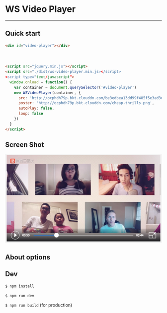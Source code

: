 # WS Video Player

--------------------------------------------------------------------------------

## Quick start

```html
<div id="video-player"></div>



<script src="jquery.min.js"></script>
<script src="./dist/ws-video-player.min.js></script>
<script type="text/javascript">
  window.onload = function() {
    var container = document.querySelector('#video-player')
    new WSVideoPlayer(container, {
      src: 'http://ocphdh79p.bkt.clouddn.com/be3edbea13dd99f485f5e3ad3d15579c.mp4',
      poster: 'http://ocphdh79p.bkt.clouddn.com/cheap-thrills.png',
      autoPlay: false,
      loop: false
    })
  }
</script>
```

## Screen Shot

![shot](./screen/shot.png)


## About options

## Dev

`$ npm install`

`$ npm run dev`

`$ npm run build` (for production)
